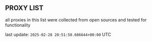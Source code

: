 ## PROXY LIST

all proxies in this list were collected from open sources and tested for functionality

last update: `2025-02-28 20:51:50.686644+00:00` UTC
